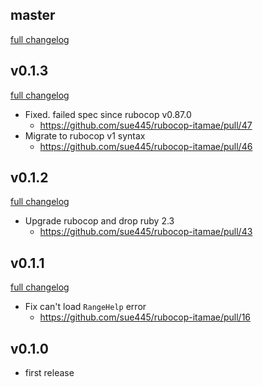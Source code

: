 ## master
[full changelog](http://github.com/sue445/rubocop-itamae/compare/v0.1.3...master)

## v0.1.3
[full changelog](http://github.com/sue445/rubocop-itamae/compare/v0.1.2...v0.1.3)

* Fixed. failed spec since rubocop v0.87.0
  * https://github.com/sue445/rubocop-itamae/pull/47
* Migrate to rubocop v1 syntax
  * https://github.com/sue445/rubocop-itamae/pull/46

## v0.1.2
[full changelog](http://github.com/sue445/rubocop-itamae/compare/v0.1.1...v0.1.2)

* Upgrade rubocop and drop ruby 2.3
  * https://github.com/sue445/rubocop-itamae/pull/43

## v0.1.1
[full changelog](http://github.com/sue445/rubocop-itamae/compare/v0.1.0...v0.1.1)

* Fix can't load `RangeHelp` error
  * https://github.com/sue445/rubocop-itamae/pull/16

## v0.1.0
* first release
